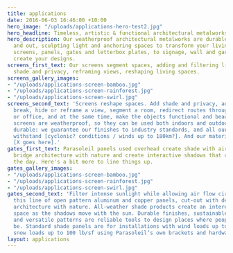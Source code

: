 ```yaml
---
title: applications
date: 2016-06-03 16:46:00 +10:00
hero_image: "/uploads/applications-hero-test2.jpg"
hero_headline: Timeless, artistic & functional architectural metalworks.
hero_description: Our weatherproof architectural metalworks are durable both indoors
  and out, sculpting light and anchoring spaces to transform your living area. From
  screens, panels, gates and letterbox plates, to signage, wall and garden art, we
  create your designs.
screens_first_text: Our screens segment spaces, adding and filtering light, creating
  shade and privacy, reframing views, reshaping living spaces.
screens_gallery_images:
- "/uploads/applications-screen-bamboo.jpg"
- "/uploads/applications-screen-rainforest.jpg"
- "/uploads/applications-screen-swirl.jpg"
screens_second_text: 'Screens reshape spaces. Add shade and privacy, add a visual
  break, hide or reframe a view, segment a room, redirect routes through your house
  or office, and at the same time, make the objects functional and beautiful. Our
  screens are weatherproof, so they can be used both indoors and outdoors. They''re
  durable: we guarantee our finishes to industry standards, and all our screens can
  withstand [cyclonic? conditions / winds up to 180km?]. And our materials are sustainable:
  [X goes here].'
gates_first_text: Parasoleil panels used overhead create shade with air circulation,
  bridge architecture with nature and create interactive shadows that change over
  the day. Here's a bit more to line things up.
gates_gallery_images:
- "/uploads/applications-screen-bamboo.jpg"
- "/uploads/applications-screen-rainforest.jpg"
- "/uploads/applications-screen-swirl.jpg"
gates_second_text: 'Filter intense sunlight while allowing air flow circulation with
  this line of open pattern aluminum and copper panels, cut-out with designs to bridge
  architecture with nature. All-weather shade products create an interesting and inviting
  space as the shadows move with the sun. Durable finishes, sustainable materials,
  and versatile patterns are reliable tools to design places where people want to
  be. Standard shade panels are for installations with wind loads up to 100 mph and
  snow loads up to 100 lb/sf using Parasoleil’s own brackets and hardware.  '
layout: applications
---
```


